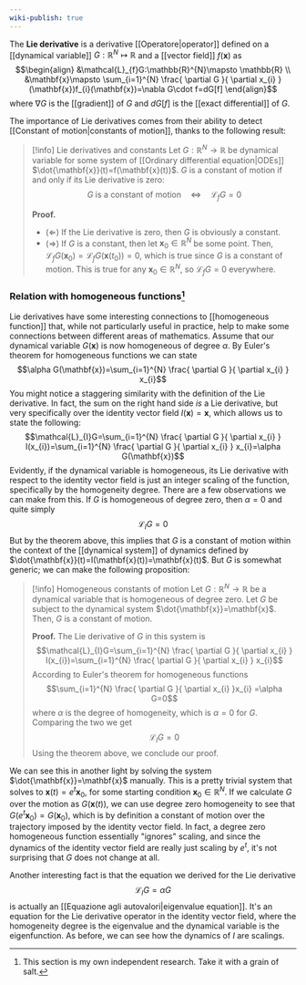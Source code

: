 ```yaml
---
wiki-publish: true
---
```

The **Lie derivative** is a derivative [[Operatore|operator]] defined on a [[dynamical variable]] $G:\mathbb{R}^{N}\mapsto \mathbb{R}$ and a [[vector field]] $f(\mathbf{x})$ as
$$\begin{align}
&\mathcal{L}_{f}G:\mathbb{R}^{N}\mapsto \mathbb{R} \\
&\mathbf{x}\mapsto \sum_{i=1}^{N} \frac{ \partial G }{ \partial x_{i} } (\mathbf{x})f_{i}(\mathbf{x})=\nabla G\cdot f=dG[f]
\end{align}$$
where $\nabla G$ is the [[gradient]] of $G$ and $dG[f]$ is the [[exact differential]] of $G$.

The importance of Lie derivatives comes from their ability to detect [[Constant of motion|constants of motion]], thanks to the following result:

> [!info] Lie derivatives and constants
> Let $G:\mathbb{R}^{N}\to \mathbb{R}$ be dynamical variable for some system of [[Ordinary differential equation|ODEs]] $\dot{\mathbf{x}}(t)=f(\mathbf{x}(t))$. $G$ is a constant of motion if and only if its Lie derivative is zero:
> $$G\text{ is a constant of motion}\quad\Leftrightarrow\quad \mathcal{L}_{f}G=0$$
> 
> **Proof.**
> - $(\Leftarrow)$ If the Lie derivative is zero, then $G$ is obviously a constant.
> - $(\Rightarrow)$ If $G$ is a constant, then let $\mathbf{x}_{0}\in \mathbb{R}^{N}$ be some point. Then, $\mathcal{L}_{f}G(\mathbf{x}_{0})=\mathcal{L}_{f}G(\mathbf{x}(t_{0}))=0$, which is true since $G$ is a constant of motion. This is true for any $\mathbf{x}_{0}\in \mathbb{R}^{N}$, so $\mathcal{L}_{f}G=0$ everywhere.

### Relation with homogeneous functions[^1]
Lie derivatives have some interesting connections to [[homogeneous function]] that, while not particularly useful in practice, help to make some connections between different areas of mathematics. Assume that our dynamical variable $G(\mathbf{x})$ is now homogeneous of degree $\alpha$. By Euler's theorem for homogeneous functions we can state
$$\alpha G(\mathbf{x})=\sum_{i=1}^{N} \frac{ \partial G }{ \partial x_{i} } x_{i}$$
You might notice a staggering similarity with the definition of the Lie derivative. In fact, the sum on the right hand side *is* a Lie derivative, but very specifically over the identity vector field $I(\mathbf{x})=\mathbf{x}$, which allows us to state the following:
$$\mathcal{L}_{I}G=\sum_{i=1}^{N} \frac{ \partial G }{ \partial x_{i} } I(x_{i})=\sum_{i=1}^{N} \frac{ \partial G }{ \partial x_{i} } x_{i}=\alpha G(\mathbf{x})$$
Evidently, if the dynamical variable is homogeneous, its Lie derivative with respect to the identity vector field is just an integer scaling of the function, specifically by the homogeneity degree. There are a few observations we can make from this. If $G$ is homogeneous of degree zero, then $\alpha=0$ and quite simply
$$\mathcal{L}_{I}G=0$$
But by the theorem above, this implies that $G$ is a constant of motion within the context of the [[dynamical system]] of dynamics defined by $\dot{\mathbf{x}}(t)=I(\mathbf{x}(t))=\mathbf{x}(t)$. But $G$ is somewhat generic; we can make the following proposition:

> [!info] Homogeneous constants of motion
> Let $G:\mathbb{R}^{N}\to \mathbb{R}$ be a dynamical variable that is homogeneous of degree zero. Let $G$ be subject to the dynamical system $\dot{\mathbf{x}}=\mathbf{x}$. Then, $G$ is a constant of motion.
> 
> **Proof.** The Lie derivative of $G$ in this system is
> $$\mathcal{L}_{I}G=\sum_{i=1}^{N} \frac{ \partial G }{ \partial x_{i} } I(x_{i})=\sum_{i=1}^{N} \frac{ \partial G }{ \partial x_{i} } x_{i}$$
> According to Euler's theorem for homogeneous functions
> $$\sum_{i=1}^{N} \frac{ \partial G }{ \partial x_{i} }x_{i} =\alpha G=0$$
> where $\alpha$ is the degree of homogeneity, which is $\alpha=0$ for $G$. Comparing the two we get
> $$\mathcal{L}_{I}G=0$$
> Using the theorem above, we conclude our proof.

We can see this in another light by solving the system $\dot{\mathbf{x}}=\mathbf{x}$ manually. This is a pretty trivial system that solves to $\mathbf{x}(t)=e^{t}\mathbf{x}_{0}$, for some starting condition $\mathbf{x}_{0}\in \mathbb{R}^{N}$. If we calculate $G$ over the motion as $G(\mathbf{x}(t))$, we can use degree zero homogeneity to see that $G(e^{t}\mathbf{x}_{0})=G(\mathbf{x}_{0})$, which is by definition a constant of motion over the trajectory imposed by the identity vector field. In fact, a degree zero homogeneous function essentially "ignores" scaling, and since the dynamics of the identity vector field are really just scaling by $e^{t}$, it's not surprising that $G$ does not change at all.

Another interesting fact is that the equation we derived for the Lie derivative
$$\mathcal{L}_{I}G=\alpha G$$
is actually an [[Equazione agli autovalori|eigenvalue equation]]. It's an equation for the Lie derivative operator in the identity vector field, where the homogeneity degree is the eigenvalue and the dynamical variable is the eigenfunction. As before, we can see how the dynamics of $I$ are scalings.

[^1]: This section is my own independent research. Take it with a grain of salt.
